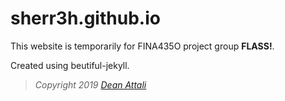 # sherr3h.github.io

This website is temporarily for FINA435O project group **FLASS!**.

Created using beutiful-jekyll.

> *Copyright 2019 [Dean Attali](https://deanattali.com)*

